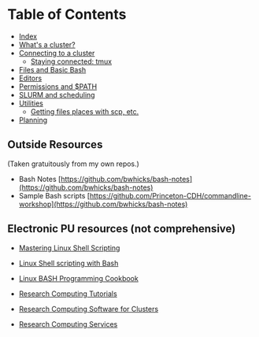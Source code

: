 # Table of Contents

* [Index](#)
* [What's a cluster?](cluster/)
* [Connecting to a cluster](connecting/)
  - [Staying connected: tmux](connecting/#tmux)
* [Files and Basic Bash](files/)
* [Editors](editors/)
* [Permissions and $PATH](permissions/)
* [SLURM and scheduling](slurm/)
* [Utilities](util/)
  - [Getting files places with scp, etc.](util/#getting-files-places)
* [Planning](plan/)

## Outside Resources
(Taken gratuitously from my own repos.)
* Bash Notes [https://github.com/bwhicks/bash-notes](https://github.com/bwhicks/bash-notes)
* Sample Bash scripts [https://github.com/Princeton-CDH/commandline-workshop](https://github.com/bwhicks/bash-notes)

## Electronic PU resources (not comprehensive)

* [Mastering Linux Shell Scripting](https://pulsearch.princeton.edu/catalog/9541239)

* [Linux Shell scripting with Bash](https://pulsearch.princeton.edu/catalog/7360952)

* [Linux BASH Programming Cookbook](https://makeuseof.tradepub.com/free/w_syst05/)

* [Research Computing Tutorials](https://www.princeton.edu/researchcomputing/education/online-tutorials/)

* [Research Computing Software for Clusters](https://www.princeton.edu/researchcomputing/software/)

* [Research Computing Services](https://www.princeton.edu/researchcomputing/services/)
